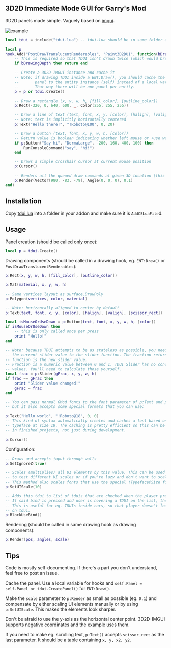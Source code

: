 ## 3D2D Immediate Mode GUI for Garry's Mod

3D2D panels made simple. Vaguely based on [imgui](https://github.com/ocornut/imgui).

![example](http://fruitshake.wyozi.xyz:8080/f/hl2_2016-08-20_17-23-14.png)

```lua
local tdui = include("tdui.lua") -- tdui.lua should be in same folder and AddCSLuaFile'd

local p
hook.Add("PostDrawTranslucentRenderables", "Paint3D2DUI", function(bDrawingSkybox, bDrawingDepth)
    -- This is required so that TDUI isn't drawn twice (which would break input)
    if bDrawingDepth then return end

    -- Create a 3D2D-IMGUI instance and cache it
    -- Note: if drawing TDUI inside a ENT:Draw(), you should cache the
    --       panel to the entity instance (self) instead of a local variable.
    --       That way there will be one panel per entity.
    p = p or tdui.Create()

    -- Draw a rectangle (x, y, w, h, [fill_color], [outline_color])
    p:Rect(-320, 0, 640, 600, _, Color(255, 255, 255))

    -- Draw a line of text (text, font, x, y, [color], [halign], [valign])
    -- Note: text is implicitly horizontally centered
    p:Text("Hello there!", "!Roboto@100", 0, 20)

    -- Draw a button (text, font, x, y, w, h, [color])
    -- Return value is boolean indicating whether left mouse or +use was pressed during this frame
    if p:Button("Say hi", "DermaLarge", -200, 160, 400, 100) then
        RunConsoleCommand("say", "hi!")
    end

    -- Draws a simple crosshair cursor at current mouse position
    p:Cursor()

    -- Renders all the queued draw commands at given 3D location (this one's near gm_construct wall)
    p:Render(Vector(980, -83, -79), Angle(0, 0, 0), 0.1)
end)
```

## Installation
Copy [tdui.lua](../master/tdui.lua) into a folder in your addon and make sure it is `AddCSLuaFile`d.

## Usage
Panel creation (should be called only once):
```lua
local p = tdui.Create()
```

Drawing components (should be called in a drawing hook, eg. ```ENT:Draw()``` or ```PostDrawTranslucentRenderables```):
```lua
p:Rect(x, y, w, h, [fill_color], [outline_color])

p:Mat(material, x, y, w, h)

-- Same vertices layout as surface.DrawPoly
p:Polygon(vertices, color, material)

-- Note: horizontally aligned to center by default
p:Text(text, font, x, y, [color], [halign], [valign], [scissor_rect])

local isMouseOrUseDown = p:Button(text, font, x, y, w, h, [color])
if isMouseOrUseDown then
 	-- this is only called once per press
	print "Hello!"
end

-- Note: because TDUI attempts to be as stateless as possible, you need to pass
-- the current slider value to the slider function. The fraction returned by the
-- function is the new slider value.
-- Fraction is a numeric value between 0 and 1. TDUI Slider has no concept of "min" and "max"
-- values. You'll need to calculate those yourself.
local frac = p:Slider(gFrac, x, y, w, h)
if frac ~= gFrac then
	print "Slider value changed!"
	gFrac = frac
end

-- You can pass normal GMod fonts to the font parameter of p:Text and p:Button
-- but it also accepts some special formats that you can use:

p:Text("Hello world", "!Roboto@18", 0, 0)
-- This kind of syntax automatically creates and caches a font based on "Roboto"
-- typeface at size 18. The caching is pretty efficient so this can be used even
-- in finished projects, not just during development.

p:Cursor()
```

Configuration:
```lua
-- Draws and accepts input through walls
p:SetIgnoreZ(true)

-- Scales (multiplies) all UI elements by this value. This can be used during development
-- to test different UI scales or if you're lazy and don't want to scale values by hand.
-- This method also scales fonts that use the special !Typeface@Size format
p:SetUIScale(10)

-- Adds this tdui to list of tduis that are checked when the player presses +use bind
-- If said bind is pressed and user is hovering a TDUI on the list, the bind is blocked.
-- This is useful for eg. TDUIs inside cars, so that player doesn't leave car upon pressing +use
-- on tdui.
p:BlockUseBind()
```

Rendering (should be called in same drawing hook as drawing components):
```lua
p:Render(pos, angles, scale)
```

## Tips
Code is mostly self-documenting. If there's a part you don't understand, feel free to post an issue.

Cache the panel. Use a local variable for hooks and ```self.Panel = self.Panel or tdui.CreatePanel()``` for ```ENT:Draw()```.

Make the ```scale``` parameter to ```p:Render``` as small as possible (eg. ```0.1```) and compensate by either scaling UI elements manually or by using ```p:SetUIScale```. This makes the elements look sharper.

Don't be afraid to use the y-axis as the horizontal center point. 3D2D-IMGUI supports negative coordinates and the example uses them.

If you need to make eg. scrolling text, ```p:Text()``` accepts ```scissor_rect``` as the last parameter. It should be a table containing ```x, y, x2, y2```.
